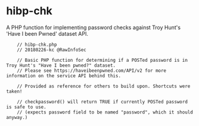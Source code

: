 # hibp-chk
A PHP function for implementing password checks against  Troy Hunt's 'Have I been Pwned' dataset API.

		// hibp-chk.php
		// 20180226-kc @RawInfoSec
				
		// Basic PHP function for determining if a POSTed password is in Troy Hunt's "Have I been pwned?" dataset.
		// Please see https://haveibeenpwned.com/API/v2 for more information on the service API behind this.
		
		// Provided as reference for others to build upon. Shortcuts were taken!
    
		// checkpassword() will return TRUE if currently POSTed password is safe to use.
		// (expects password field to be named "password", which it should anyway.)
